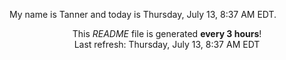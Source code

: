 My name is Tanner and today is Thursday, July 13, 8:37 AM EDT.

<p align="center">This <i>README</i> file is generated <b>every 3 hours</b>!</br>Last refresh: Thursday, July 13, 8:37 AM EDT<br /></p>
